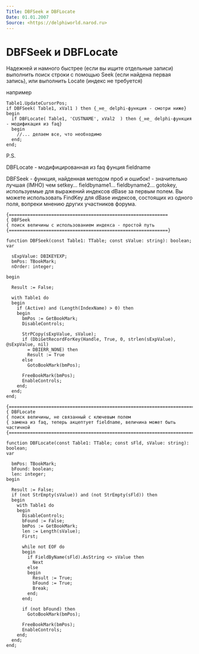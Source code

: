 ```yaml
---
Title: DBFSeek и DBFLocate
Date: 01.01.2007
Source: <https://delphiworld.narod.ru>
---
```



DBFSeek и DBFLocate
===================

Надежней и намного быстрее (если вы ищите отдельные записи) выполнить
поиск строки с помощью Seek (если найдена первая запись), или выполнить
Locate (индекс не требуется)

например

    Table1.UpdateCursorPos;
    if DBFSeek( Table1, xVal1 ) then {_не_ delphi-функция - смотри ниже}
    begin
      if DBFLocate( Table1, 'CUSTNAME', xVal2  ) then {_не_ delphi-функция - модификация из faq}
      begin
        //... делаем все, что необходимо
      end;
    end;

P.S.

DBFLocate - модифицированная из faq фунция fieldname

DBFSeek - функция, найденная методом проб и ошибок! - значительно лучшая
(IMHO) чем setkey... fieldbyname1... fieldbyname2... gotokey,
используемые для выражений индексов dBase за первым полем. Вы можете
использовать FindKey для dBase индексов, состоящих из одного поля,
вопреки мнению других участников форума.

    {============================================================
    { DBFSeek
    { поиск величины с использованием индекса - простой путь
    {============================================================}
     
    function DBFSeek(const Table1: TTable; const sValue: string): boolean;
    var
     
      sExpValue: DBIKEYEXP;
      bmPos: TBookMark;
      nOrder: integer;
     
    begin
     
      Result := False;
     
      with Table1 do
      begin
        if (Active) and (Length(IndexName) > 0) then
        begin
          bmPos := GetBookMark;
          DisableControls;
     
          StrPCopy(sExpValue, sValue);
          if (DbiGetRecordForKey(Handle, True, 0, strlen(sExpValue), @sExpValue, nil)
            = DBIERR_NONE) then
            Result := True
          else
            GotoBookMark(bmPos);
     
          FreeBookMark(bmPos);
          EnableControls;
        end;
      end;
    end;
     
    {==================================================================================
    { DBFLocate
    { поиск величины, не связанный с ключевым полем
    { замена из faq, теперь акцептует fieldname, величина может быть частичной
    {================================================================================}
     
    function DBFLocate(const Table1: TTable; const sFld, sValue: string): boolean;
    var
     
      bmPos: TBookMark;
      bFound: boolean;
      len: integer;
    begin
     
      Result := False;
      if (not StrEmpty(sValue)) and (not StrEmpty(sFld)) then
      begin
        with Table1 do
        begin
          DisableControls;
          bFound := False;
          bmPos := GetBookMark;
          len := Length(sValue);
          First;
     
          while not EOF do
          begin
            if FieldByName(sFld).AsString <> sValue then
              Next
            else
            begin
              Result := True;
              bFound := True;
              Break;
            end;
          end;
     
          if (not bFound) then
            GotoBookMark(bmPos);
     
          FreeBookMark(bmPos);
          EnableControls;
        end;
      end;
    end;

